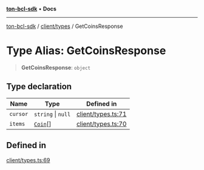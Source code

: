 [**ton-bcl-sdk**](../../../README.md) • **Docs**

***

[ton-bcl-sdk](../../../README.md) / [client/types](../README.md) / GetCoinsResponse

# Type Alias: GetCoinsResponse

> **GetCoinsResponse**: `object`

## Type declaration

| Name | Type | Defined in |
| ------ | ------ | ------ |
| `cursor` | `string` \| `null` | [client/types.ts:71](https://github.com/ton-fun-tech/ton-bcl-sdk/blob/92a3af862d3966a626243e6c0b5a6592026707d2/src/client/types.ts#L71) |
| `items` | [`Coin`](Coin.md)[] | [client/types.ts:70](https://github.com/ton-fun-tech/ton-bcl-sdk/blob/92a3af862d3966a626243e6c0b5a6592026707d2/src/client/types.ts#L70) |

## Defined in

[client/types.ts:69](https://github.com/ton-fun-tech/ton-bcl-sdk/blob/92a3af862d3966a626243e6c0b5a6592026707d2/src/client/types.ts#L69)
